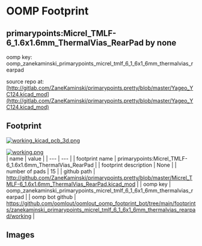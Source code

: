 # OOMP Footprint  
## primarypoints:Micrel_TMLF-6_1.6x1.6mm_ThermalVias_RearPad  by none  
  
oomp key: oomp_zanekaminski_primarypoints_micrel_tmlf_6_1_6x1_6mm_thermalvias_rearpad  
  
source repo at: [http://gitlab.com/ZaneKaminski/primarypoints.pretty/blob/master/Yageo_YC124.kicad_mod](http://gitlab.com/ZaneKaminski/primarypoints.pretty/blob/master/Yageo_YC124.kicad_mod)  
## Footprint  
  
[![working_kicad_pcb_3d.png](working_kicad_pcb_3d_600.png)](working_kicad_pcb_3d.png)  
  
[![working.png](working_600.png)](working.png)  
| name | value | 
| --- | --- | 
| footprint name | primarypoints:Micrel_TMLF-6_1.6x1.6mm_ThermalVias_RearPad | 
| footprint description | None | 
| number of pads | 15 | 
| github path | http://github.com/ZaneKaminski/primarypoints.pretty/blob/master/Micrel_TMLF-6_1.6x1.6mm_ThermalVias_RearPad.kicad_mod | 
| oomp key | oomp_zanekaminski_primarypoints_micrel_tmlf_6_1_6x1_6mm_thermalvias_rearpad | 
| oomp bot github | https://github.com/oomlout/oomlout_oomp_footprint_bot/tree/main/footprints/zanekaminski_primarypoints_micrel_tmlf_6_1_6x1_6mm_thermalvias_rearpad/working | 
## Images  
